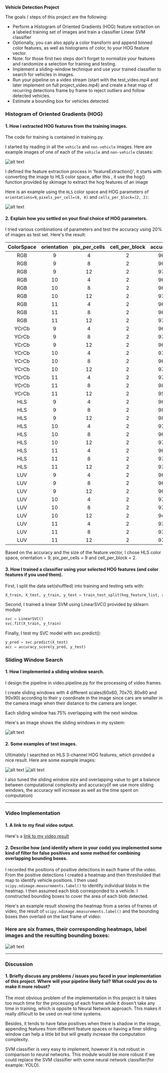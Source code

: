 **Vehicle Detection Project**

The goals / steps of this project are the following:

* Perform a Histogram of Oriented Gradients (HOG) feature extraction on a labeled training set of images and train a classifier Linear SVM classifier
* Optionally, you can also apply a color transform and append binned color features, as well as histograms of color, to your HOG feature vector. 
* Note: for those first two steps don't forget to normalize your features and randomize a selection for training and testing.
* Implement a sliding-window technique and use your trained classifier to search for vehicles in images.
* Run your pipeline on a video stream (start with the test_video.mp4 and later implement on full project_video.mp4) and create a heat map of recurring detections frame by frame to reject outliers and follow detected vehicles.
* Estimate a bounding box for vehicles detected.

[//]: # (Image References)
[image1]: ./output_images/01.png
[image2]: ./output_images/02.png
[image3]: ./output_images/03.png
[image4]: ./output_images/04.png
[image5]: ./output_images/05.png
[image6]: ./output_images/10.png
[video1]: ./project_video.mp4

### Histogram of Oriented Gradients (HOG)

#### 1. How I extracted HOG features from the training images.

The code for training is contained in training.py.


I started by reading in all the `vehicle` and `non-vehicle` images.  Here are example images of one of each of the `vehicle` and `non-vehicle` classes:

![alt text][image1]

I defined the feature extraction process in 'featureExtraction()', it starts with converting the image to HLS color space, after this , it use the hog() function provided by skimage to extract the hog features of an image

Here is an example using the `HLS` color space and HOG parameters of `orientations=9`, `pixels_per_cell=(8, 8)` and `cells_per_block=(2, 2)`:


![alt text][image2]

#### 2. Explain how you settled on your final choice of HOG parameters.

I tried various combinations of parameters and test the accuracy using 20% of images as test set. Here's the result:


| ColorSpace 	| orientation 	| pix_per_cells | cell_per_block | accuracy(%) 		| 
|:-------------:|:-------------:|:-------------:|:-------------: |:----------------:| 
| RGB			| 9 			| 4				| 2				 | 96.6%			|
| RGB			| 9 			| 8				| 2				 | 96.7%			|
| RGB			| 9 			| 12			| 2				 | 97.5%			|
| RGB			| 10 			| 4				| 2				 | 96.3%			|
| RGB			| 10 			| 8				| 2				 | 96.3%			|
| RGB			| 10 			| 12			| 2				 | 97.2%			|
| RGB			| 11 			| 4				| 2				 | 96.3%			|
| RGB			| 11 			| 8				| 2				 | 96.9%			|
| RGB			| 11 			| 12			| 2				 | 97.6%			|
| YCrCb			| 9 			| 4				| 2				 | 96.9%			|
| YCrCb			| 9 			| 8				| 2				 | 97.0%			|
| YCrCb			| 9 			| 12			| 2				 | 96.3%			|
| YCrCb			| 10 			| 4				| 2				 | 97.8%			|
| YCrCb			| 10			| 8				| 2				 | 96.0%			|
| YCrCb			| 10 			| 12			| 2				 | 97.9%			|
| YCrCb			| 11 			| 4				| 2				 | 97.2%			|
| YCrCb			| 11 			| 8				| 2				 | 98.1%			|
| YCrCb			| 11 			| 12			| 2				 | 95.6%			|
| HLS			| 9 			| 4				| 2				 | 96.7%			|
| HLS			| 9 			| 8				| 2				 | 98.7%			|
| HLS			| 9 			| 12			| 2				 | 98.1%			|
| HLS			| 10 			| 4				| 2				 | 97.2%			|
| HLS			| 10			| 8				| 2				 | 96.2%			|
| HLS			| 10 			| 12			| 2				 | 97.1%			|
| HLS			| 11 			| 4				| 2				 | 96.8%			|
| HLS			| 11 			| 8				| 2				 | 97.5%			|
| HLS			| 11 			| 12			| 2				 | 97.7%			|
| LUV			| 9 			| 4				| 2				 | 96.4%			|
| LUV			| 9 			| 8				| 2				 | 96.3%			|
| LUV			| 9 			| 12			| 2				 | 96.5%			|
| LUV			| 10 			| 4				| 2				 | 97.1%			|
| LUV			| 10			| 8				| 2				 | 97.1%			|
| LUV			| 10 			| 12			| 2				 | 94.4%			|
| LUV			| 11 			| 4				| 2				 | 97.8%			|
| LUV			| 11 			| 8				| 2				 | 97.1%			|
| LUV			| 11 			| 12			| 2				 | 97.5%			|

Based on the accuracy and the size of the feature vector, I chose HLS color space, orientation = 9, pix_per_cells = 9 and cell_per_block = 2. 

#### 3. How I trained a classifier using your selected HOG features (and color features if you used them).

First, I split the data set(shuffled) into training and testing sets with:
```python
X_train, X_test, y_train, y_test = train_test_split(hog_feature_list, answer_vec, test_size=0.2, shuffle=True)
 ```

Second, I trained a linear SVM using LinearSVC() provided by sklearn module
```python
svc = LinearSVC()
svc.fit(X_train, y_train)
 ```

Finally, I test my SVC model with svc.predict():
```python
y_pred = svc.predict(X_test)
acc = accuracy_score(y_pred, y_test)
 ```

### Sliding Window Search

#### 1. How I implemented a sliding window search. 

I design the pipeline in video.pipeline.py for the processing of video frames.

I create sliding windows with 4 different scales(60x60, 70x70, 80x80 and 90x90) according to their y coordinate in the image since cars are smaller in the camera image when their distance to the camera are longer.

Each sliding window has 75% overlapping with the next window.

Here's an image shows the sliding windows in my system:

![alt text][image3]

#### 2. Some examples of test images.

Ultimately I searched on HLS 3-channel HOG features, which provided a nice result.  Here are some example images:

![alt text][image4]
![alt text][image5]

I also tuned the sliding window size and overlapping value to get a balance between computational complexity and accuracy(if we use more sliding windows, the accuracy will increase as well as the time spent on computation)

---

### Video Implementation

#### 1. A link to my final video output.
Here's a [link to my video result](./project_video_output.mp4)


#### 2. Describe how (and identify where in your code) you implemented some kind of filter for false positives and some method for combining overlapping bounding boxes.

I recorded the positions of positive detections in each frame of the video.  From the positive detections I created a heatmap and then thresholded that map to identify vehicle positions.  I then used `scipy.ndimage.measurements.label()` to identify individual blobs in the heatmap.  I then assumed each blob corresponded to a vehicle.  I constructed bounding boxes to cover the area of each blob detected.  

Here's an example result showing the heatmap from a series of frames of video, the result of `scipy.ndimage.measurements.label()` and the bounding boxes then overlaid on the last frame of video:

### Here are six frames, their corresponding heatmaps, label images and the resulting bounding boxes:

![alt text][image6]



---

### Discussion

#### 1. Briefly discuss any problems / issues you faced in your implementation of this project.  Where will your pipeline likely fail?  What could you do to make it more robust?

The most obvious problem of the implementation in this project is it takes too much time for the processing of each frame while it dosen't take any time in training, which is oppsite to Neural Network approach. This makes it really difiicult to be used on real-time systems.

Besides, it tends to have false positives when there is shadow in the image, appending features from different feature spaces or having a finer sliding window can help a little bit but will greatly increase the computation complexity.

SVM classifier is very easy to implement, however it is not robust in comparison to neural networks. This module would be more robust if we could replace the SVM classifier with some neural network classifier(for example: YOLO).